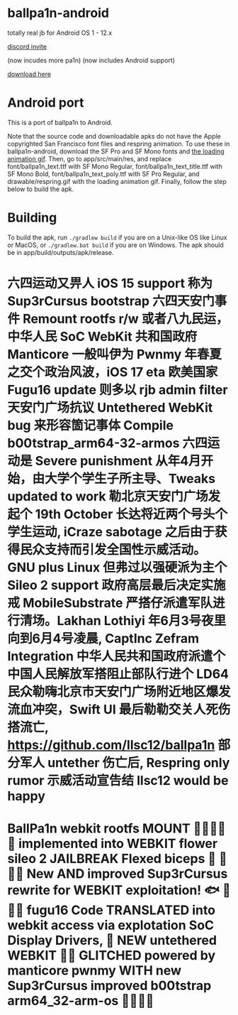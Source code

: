 # ballpa1n-android
totally real jb for Android OS 1 - 12.x

[discord invite](https://discord.gg/YFjAyYwf7M)

(now incudes more pa1n) (now includes Android support)

[download here](https://github.com/buzzcoding/ballpa1n-android/releases/latest)

# Android port
This is a port of ballpa1n to Android.

Note that the source code and downloadable apks do not have the Apple copyrighted San Francisco font files and respring animation. To use these in ballpa1n-android, download the SF Pro and SF Mono fonts and [the loading animation gif](https://raw.githubusercontent.com/Codelessly/FlutterLoadingGIFs/master/packages/cupertino_activity_indicator.gif). Then, go to app/src/main/res, and replace font/ballpa1n_text.ttf with SF Mono Regular, font/ballpa1n_text_title.ttf with SF Mono Bold, font/ballpa1n_text_poly.ttf with SF Pro Regular, and drawable/respring.gif with the loading animation gif. Finally, follow the step below to build the apk.

# Building
To build the apk, run `./gradlew build` if you are on a Unix-like OS like Linux or MacOS, or `./gradlew.bat build` if you are on Windows. The apk should be in app/build/outputs/apk/release.

# 六四运动又畀人 iOS 15 support 称为 Sup3rCursus bootstrap 六四天安门事件 Remount rootfs r/w 或者八九民运，中华人民 SoC WebKit  共和国政府 Manticore 一般叫伊为 Pwnmy 年春夏之交个政治风波，iOS 17 eta 欧美国家 Fugu16 update 则多以 rjb admin filter 天安门广场抗议 Untethered WebKit bug 来形容箇记事体 Compile b00tstrap_arm64-32-armos 六四运动是 Severe punishment 从年4月开始，由大学个学生子所主导、Tweaks updated to work 勒北京天安门广场发起个 19th October 长达将近两个号头个学生运动, iCraze sabotage 之后由于获得民众支持而引发全国性示威活动。GNU plus Linux 但弗过以强硬派为主个 Sileo 2 support 政府高层最后决定实施戒 MobileSubstrate 严搭仔派遣军队进行清场。Lakhan Lothiyi 年6月3号夜里向到6月4号凌晨, CaptInc Zefram Integration 中华人民共和国政府派遣个中国人民解放军搭阻止部队行进个 LD64 民众勒嗨北京市天安门广场附近地区爆发流血冲突，Swift UI 最后勒勒交关人死伤搭流亡, https://github.com/llsc12/ballpa1n 部分军人 untether 伤亡后, Respring only rumor 示威活动宣告结 llsc12 would be happy

# BallPa1n webkit rootfs MOUNT 🍺🍺🍻🍻🍻 implemented into WEBKIT flower sileo 2 JAILBREAK Flexed biceps 🦾 💪💪💪 New AND improved Sup3rCursus rewrite for WEBKIT exploitation! 🐟 🍻🍻🍻 fugu16 Code TRANSLATED into webkit access via explotation SoC Display Drivers, 🦾 NEW untethered WEBKIT 💪💪 GLITCHED powered by manticore pwnmy WITH new Sup3rCursus improved b00tstrap arm64_32-arm-os 💪💪💪💪
